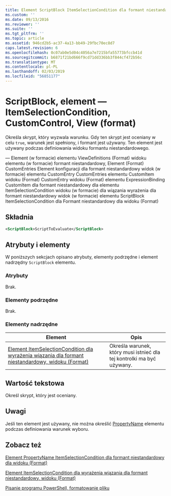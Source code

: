 ```yaml
---
title: Element ScriptBlock ItemSelectionCondition dla formant niestandardowy dla widoku (Format) | Dokumentacja firmy Microsoft
ms.custom: ''
ms.date: 09/13/2016
ms.reviewer: ''
ms.suite: ''
ms.tgt_pltfrm: ''
ms.topic: article
ms.assetid: 946cd2b5-ac37-4a13-bb49-29fbc70ec8d7
caps.latest.revision: 6
ms.openlocfilehash: 0c07ab0e5d04c4056a7e7215bfa55773bfccb41d
ms.sourcegitcommit: b6871f21bd666f9cd71dd336bb3f844cf472b56c
ms.translationtype: MT
ms.contentlocale: pl-PL
ms.lasthandoff: 02/03/2019
ms.locfileid: "56851177"
---
```

# <a name="scriptblock-element-for-itemselectioncondition-for-customcontrol-for-view-format"></a>ScriptBlock, element — ItemSelectionCondition, CustomControl, View (format)

Określa skrypt, który wyzwala warunku. Gdy ten skrypt jest oceniany w celu `true`, warunek jest spełniony, i formant jest używany. Ten element jest używany podczas definiowania widoku formantu niestandardowego.

— Element (w formacie) elementu ViewDefinitions (Format) widoku elementu (w formacie) formant niestandardowy, Element (Format) CustomEntries Element konfiguracji dla formant niestandardowy widok (w formacie) elementu CustomEntry CustomEntries elementu CustomItem widoku (Format) CustomEntry widoku (Format) elementu ExpressionBinding CustomItem dla formant niestandardowy dla elementu ItemSelectionCondition widoku (w formacie) dla wiązania wyrażenia dla formant niestandardowy widok (w formacie) elementu ScriptBlock ItemSelectionCondition dla Formant niestandardowy dla widoku (Format)

## <a name="syntax"></a>Składnia

```xml
<ScriptBlock>ScriptToEvaluate</ScriptBlock>
```

## <a name="attributes-and-elements"></a>Atrybuty i elementy

W poniższych sekcjach opisano atrybuty, elementy podrzędne i element nadrzędny `ScriptBlock` elementu.

### <a name="attributes"></a>Atrybuty

Brak.

### <a name="child-elements"></a>Elementy podrzędne

Brak.

### <a name="parent-elements"></a>Elementy nadrzędne

|Element|Opis|
|-------------|-----------------|
|[Element ItemSelectionCondition dla wyrażenia wiązania dla formant niestandardowy, widoku (Format)](./itemselectioncondition-element-for-expressionbinding-for-customcontrol-format.md)|Określa warunek, który musi istnieć dla tej kontrolki ma być używany.|

## <a name="text-value"></a>Wartość tekstowa

Określ skrypt, który jest oceniany.

## <a name="remarks"></a>Uwagi

Jeśli ten element jest używany, nie można określić [PropertyName](./propertyname-element-for-itemselectioncondition-for-customcontrol-for-view-format.md) elementu podczas definiowania warunek wyboru.

## <a name="see-also"></a>Zobacz też

[Element PropertyName ItemSelectionCondition dla formant niestandardowy dla widoku (Format)](./propertyname-element-for-itemselectioncondition-for-customcontrol-for-view-format.md)

[Element ItemSelectionCondition dla wyrażenia wiązania dla formant niestandardowy, widoku (Format)](./itemselectioncondition-element-for-expressionbinding-for-customcontrol-format.md)

[Pisanie programu PowerShell, formatowanie pliku](./writing-a-powershell-formatting-file.md)
